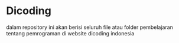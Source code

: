 # Dicoding
dalam repository ini akan berisi seluruh file atau folder pembelajaran tentang pemrograman di website dicoding indonesia
